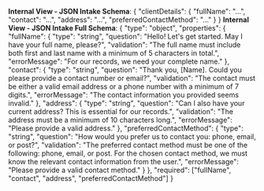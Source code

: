 **Internal View - JSON Intake Schema**:
{
"clientDetails": {
"fullName": "...",
"contact": "...",
"address": "...",
"preferredContactMethod": "..."
}
}
**Internal View - JSON Intake Full Schema**:
{
"type": "object",
"properties": {
"fullName": {
"type": "string",
"question": "Hello! Let's get started. May I have your full name, please?",
"validation": "The full name must include both first and last name with a minimum of 5 characters in total.",
"errorMessage": "For our records, we need your complete name."
},
"contact": {
"type": "string",
"question": "Thank you, [Name]. Could you please provide a contact number or email?",
"validation": "The contact must be either a valid email address or a phone number with a minimum of 7 digits.",
"errorMessage": "The contact information you provided seems invalid."
},
"address": {
"type": "string",
"question": "Can I also have your current address? This is essential for our records.",
"validation": "The address must be a minimum of 10 characters long.",
"errorMessage": "Please provide a valid address."
},
"preferredContactMethod": {
"type": "string",
"question": "How would you prefer us to contact you: phone, email, or post?",
"validation": "The preferred contact method must be one of the following: phone, email, or post. For the chosen contact method, we must know the relevant contact information from the user.",
"errorMessage": "Please provide a valid contact method."
}
},
"required": ["fullName", "contact", "address", "preferredContactMethod"]
}
